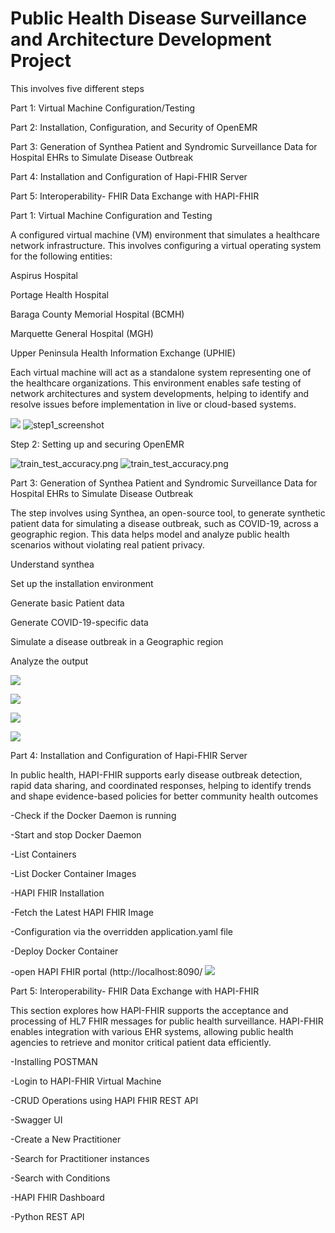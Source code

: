 # Public Health Disease Surveillance and Architecture Development Project
This involves five different steps

Part 1: Virtual Machine Configuration/Testing

Part 2: Installation, Configuration, and Security of OpenEMR 

Part 3: Generation of Synthea Patient and Syndromic Surveillance Data for Hospital EHRs to Simulate Disease Outbreak

Part 4: Installation and Configuration of Hapi-FHIR Server

Part 5: Interoperability- FHIR Data Exchange with HAPI-FHIR



Part 1: Virtual Machine Configuration and Testing 

A configured virtual machine (VM) environment that simulates a healthcare network infrastructure. This involves configuring a virtual operating system for the following entities:

Aspirus Hospital

Portage Health Hospital

Baraga County Memorial Hospital (BCMH)

Marquette General Hospital (MGH)

Upper Peninsula Health Information Exchange (UPHIE)

Each virtual machine will act as a standalone system representing one of the healthcare organizations. This environment enables safe testing of network architectures and system developments, helping to identify and resolve issues before implementation in live or cloud-based systems.

![](https://github.com/Gideono29/PHI/blob/8add8ec8ff4edaf039cef3dd80f24f47dfa149fb/step1_screenshot%20of%20VMs.png)
![step1_screenshot](https://github.com/Gideono29/PHI/blob/43285950fcfff7be8eb7659a64b1656236d95e02/step1_screenshot.png)


Step 2: Setting up and securing OpenEMR


![train_test_accuracy.png](https://github.com/Gideono29/PHI/blob/36c6012c97788052c89815750f7815a7ba0e477c/Aspirus.png)
![train_test_accuracy.png](https://github.com/Gideono29/PHI/blob/18e4efd9a7fa74bc9c7d132efe0ed592c812fca7/Baraga.png)


Part 3: Generation of Synthea Patient and Syndromic Surveillance Data for Hospital EHRs to Simulate Disease Outbreak

The step involves using Synthea, an open-source tool, to generate synthetic patient data for simulating a disease outbreak, such as COVID-19, across a geographic region. This data helps model and analyze public health scenarios without violating real patient privacy.

Understand synthea

Set up the installation environment

Generate basic Patient data

Generate COVID-19-specific data

Simulate a disease outbreak in a Geographic region

Analyze the output

![](https://github.com/Gideono29/PHI/blob/2bba0894671907083dd8f79343c87100b54a7d03/Aspirus_json.png)

![](https://github.com/Gideono29/PHI/blob/2bba0894671907083dd8f79343c87100b54a7d03/Baraga_json.png)

![](https://github.com/Gideono29/PHI/blob/2bba0894671907083dd8f79343c87100b54a7d03/Marquette_json.png)

![](https://github.com/Gideono29/PHI/blob/2bba0894671907083dd8f79343c87100b54a7d03/Portage_json.png)

Part 4: Installation and Configuration of Hapi-FHIR Server

In public health, HAPI-FHIR supports early disease outbreak detection, rapid data sharing, and coordinated responses, helping to identify trends and shape evidence-based policies for better community health outcomes

-Check if the Docker Daemon is running

-Start and stop Docker Daemon

-List Containers

-List Docker Container Images 

-HAPI FHIR Installation

-Fetch the Latest HAPI FHIR Image

-Configuration via the overridden application.yaml file

-Deploy Docker Container

-open HAPI FHIR portal (http://localhost:8090/
![](https://github.com/Gideono29/PHI/blob/476d1d4725356a57227bb6dd73a661f8f315afe0/default_web_UI.png)

Part 5: Interoperability- FHIR Data Exchange with HAPI-FHIR

This section explores how HAPI-FHIR supports the acceptance and processing of HL7 FHIR messages for public health surveillance. HAPI-FHIR enables integration with various EHR systems, allowing public health agencies to retrieve and monitor critical patient data efficiently.

-Installing POSTMAN

-Login to HAPI-FHIR Virtual Machine

-CRUD Operations using HAPI FHIR REST API

-Swagger UI

-Create a New Practitioner

-Search for Practitioner instances

-Search with Conditions

-HAPI FHIR Dashboard

-Python REST API


